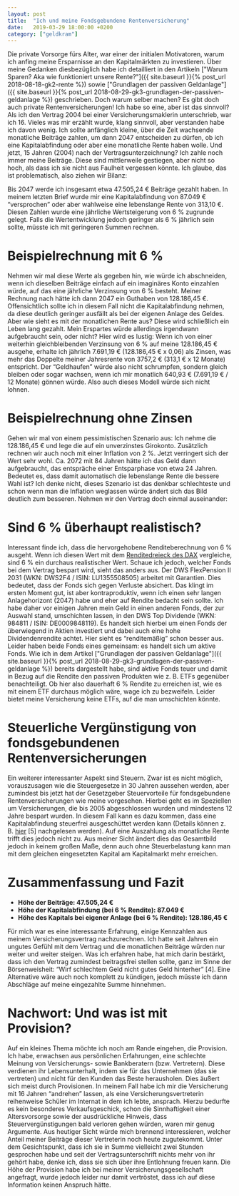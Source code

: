 ```yaml
---
layout: post
title:  "Ich und meine Fondsgebundene Rentenversicherung"
date:   2019-03-29 18:00:00 +0200
category: ["geldkram"]
---
```



Die private Vorsorge fürs Alter, war einer der initialen Motivatoren, warum ich anfing meine Ersparnisse an den
 Kapitalmärkten zu investieren. Über meine Gedanken diesbezüglich habe ich detailliert in den Artikeln ["Warum Sparen? Aka wie funktioniert unsere Rente?"]({{ site.baseurl }}{% post_url 2018-08-18-gk2-rente %}) sowie ["Grundlagen der passiven Geldanlage"]({{ site.baseurl }}{% post_url 2018-08-29-gk3-grundlagen-der-passiven-geldanlage %}) geschrieben. Doch warum selber machen? Es gibt doch auch private Rentenversicherungen! Ich habe so eine, aber ist das sinnvoll? Als ich den Vertrag 2004 bei einer Versicherungsmaklerin unterschrieb, war ich 16. Vieles was mir erzählt wurde, klang sinnvoll, aber verstanden habe ich davon wenig. Ich sollte anfänglich kleine, über die Zeit wachsende monatliche Beiträge zahlen, um dann 2047 entscheiden zu dürfen, ob ich eine Kapitalabfindung oder aber eine monatliche Rente haben wolle. Und jetzt, 15 Jahren (2004) nach der Vertragsunterzeichnung? Ich zahle noch immer meine Beiträge. Diese sind mittlerweile gestiegen, aber nicht so hoch, als dass ich sie nicht aus Faulheit vergessen könnte. Ich glaube, das ist problematisch, also ziehen wir Bilanz:

Bis 2047 werde ich insgesamt etwa 47.505,24 € Beiträge gezahlt haben. In meinem letzten Brief wurde mir eine Kapitalabfindung von 87.049 € “versprochen” oder aber wahlweise eine lebenslange Rente von 313,10 €. Diesen Zahlen wurde eine jährliche Wertsteigerung von 6 % zugrunde gelegt. Falls die Wertentwicklung jedoch geringer als 6 % jährlich sein sollte, müsste ich mit geringeren Summen rechnen.

# Beispielrechnung mit 6 %

Nehmen wir mal diese Werte als gegeben hin, wie würde ich abschneiden, wenn ich dieselben Beiträge einfach auf ein imaginäres Konto einzahlen würde, auf das eine jährliche Verzinsung von 6 % besteht. Meiner Rechnung nach hätte ich dann 2047 ein Guthaben von 128.186,45 €. 
Offensichtlich sollte ich in diesem Fall nicht die Kapitalabfindung nehmen, da diese deutlich geringer ausfällt als bei der eigenen Anlage des Geldes.
Aber wie sieht es mit der monatlichen Rente aus? Diese wird schließlich ein Leben lang gezahlt. Mein Erspartes würde allerdings irgendwann aufgebraucht sein, oder nicht? Hier wird es lustig: Wenn ich von einer weiterhin gleichbleibenden Verzinsung von 6 % auf meine 128.186,45 € ausgehe, erhalte ich jährlich 7.691,19 € (128.186,45 € x 0,06) als Zinsen, was mehr das Doppelte meiner Jahresrente von 3757,2 € (313,1 € x 12 Monate) entspricht. Der “Geldhaufen” würde also nicht schrumpfen, sondern gleich bleiben oder sogar wachsen, wenn ich mir monatlich 640,93 € (7.691,19 € / 12 Monate) gönnen würde. Also auch dieses Modell würde sich nicht lohnen.

# Beispielrechnung ohne Zinsen

Gehen wir mal von einem pessimistischen Szenario aus: Ich nehme die 128.186,45 € und lege die auf ein unverzinstes Girokonto. Zusätzlich rechnen wir auch noch mit einer Inflation von 2 %. Jetzt verringert sich der Wert sehr wohl. Ca. 2072 mit 84 Jahren hätte ich das Geld dann aufgebraucht, das entspräche einer Entsparphase von etwa 24 Jahren. Bedeutet es, dass damit automatisch die lebenslange Rente die bessere Wahl ist? Ich denke nicht, dieses Szenario ist das denkbar schlechteste und schon wenn man die Inflation weglassen würde ändert sich das Bild deutlich zum besseren.
Nehmen wir den Vertrag doch einmal auseinander:

# Sind 6 % überhaupt realistisch?

Interessant finde ich, dass die hervorgehobene Renditeberechnung von 6 % ausgeht. Wenn ich diesen Wert mit dem [Renditedreieck des DAX](https://www.dai.de/files/dai_usercontent/dokumente/renditedreieck/2017-12-31%20DAX-Rendite-Dreieck%2050%20Jahre%20Sparplan%20Web.pdf) vergleiche, sind 6 % ein durchaus realistischer Wert. Schaue ich jedoch, welcher Fonds bei dem Vertrag bespart wird, sieht das anders aus. Der DWS FlexPension II 2031 (WKN: DWS2F4 / ISIN: LU1355508505) arbeitet mit Garantien. Dies bedeutet, dass der Fonds sich gegen Verluste absichert. Das klingt im ersten Moment gut, ist aber kontraproduktiv, wenn ich einen sehr langen Anlagehorizont (2047) habe und eher auf Rendite bedacht sein sollte. Ich habe daher vor einigen Jahren mein Geld in einen anderen Fonds, der zur Auswahl stand, umschichten lassen, in den DWS Top Dividende (WKN: 984811 / ISIN: DE0009848119). Es handelt sich hierbei um einen Fonds der überwiegend in Aktien investiert und dabei auch eine hohe Dividendenrendite achtet. Hier sieht es “renditemäßig” schon besser aus. Leider haben beide Fonds eines gemeinsam: es handelt sich um aktive Fonds. Wie ich in dem Artikel ["Grundlagen der passiven Geldanlage"]({{ site.baseurl }}{% post_url 2018-08-29-gk3-grundlagen-der-passiven-geldanlage %}) bereits dargestellt habe, sind aktive Fonds teuer und damit in Bezug auf die Rendite den passiven Produkten wie z. B. ETFs gegenüber benachteiligt. Ob hier also dauerhaft 6 % Rendite zu erreichen ist, wie es mit einem ETF durchaus möglich wäre, wage ich zu bezweifeln. Leider bietet meine Versicherung keine ETFs, auf die man umschichten könnte.

# Steuerliche Vergünstigung von fondsgebundenen Rentenversicherungen

Ein weiterer interessanter Aspekt sind Steuern. Zwar ist es nicht möglich, vorauszusagen wie die Steuergesetze in 30 Jahren aussehen werden, aber zumindest bis jetzt hat der Gesetzgeber Steuervorteile für fondsgebundene Rentenversicherungen wie meine vorgesehen. Hierbei geht es im Speziellen um Versicherungen, die bis 2005 abgeschlossen wurden und mindestens 12 Jahre bespart wurden. In diesem Fall kann es dazu kommen, dass eine Kapitalabfindung steuerfrei ausgeschüttet werden kann (Details können z. B. [hier](https://www.focus.de/finanzen/altersvorsorge/tid-8911/lebensversicherung_aid_237646.html) [5] nachgelesen werden). Auf eine Auszahlung als monatliche Rente trifft dies jedoch nicht zu. Aus meiner Sicht ändert dies das Gesamtbild jedoch in keinem großen Maße, denn auch ohne Steuerbelastung kann man mit dem gleichen eingesetzten Kapital am Kapitalmarkt mehr erreichen.

# Zusammenfassung und Fazit

* **Höhe der Beiträge: 47.505,24 €**
* **Höhe der Kapitalabfindung (bei 6 % Rendite): 87.049 €**
* **Höhe des Kapitals bei eigener Anlage (bei 6 % Rendite): 128.186,45 €**

Für mich war es eine interessante Erfahrung, einige Kennzahlen aus meinem Versicherungsvertrag nachzurechnen. Ich hatte seit Jahren ein ungutes Gefühl mit dem Vertrag und die monatlichen Beiträge würden nur weiter und weiter steigen. Was ich erfahren habe, hat mich darin bestärkt, dass ich den Vertrag zumindest beitragsfrei stellen sollte, ganz im Sinne der Börsenweisheit: “Wirf schlechtem Geld nicht gutes Geld hinterher” [4]. Eine Alternative wäre auch noch komplett zu kündigen, jedoch müsste ich dann Abschläge auf meine eingezahlte Summe hinnehmen. 

# Nachwort: Und was ist mit Provision?

Auf ein kleines Thema möchte ich noch am Rande eingehen, die Provision. Ich habe, erwachsen aus persönlichen Erfahrungen, eine schlechte Meinung von Versicherungs- sowie Bankberatern (bzw. Vertretern). Diese verdienen ihr Lebensunterhalt, indem sie für das Unternehmen (das sie vertreten) und nicht für den Kunden das Beste herausholen. Dies äußert sich meist durch Provisionen. In meinem Fall habe ich mir die Versicherung mit 16 Jahren “andrehen” lassen, als eine Versicherungsvertreterin reihenweise Schüler im Internat in dem ich lebte, ansprach. Hierzu bedurfte es kein besonderes Verkaufsgeschick, schon die Sinnhaftigkeit einer Altersvorsorge sowie der ausdrückliche Hinweis, dass Steuervergünstigungen bald verloren gehen würden, waren mir genug Argumente. Aus heutiger Sicht würde mich brennend interessieren, welcher Anteil meiner Beiträge dieser Vertreterin noch heute zugutekommt. Unter dem Gesichtspunkt, dass ich sie in Summe vielleicht zwei Stunden gesprochen habe und seit der Vertragsunterschrift nichts mehr von ihr gehört habe, denke ich, dass sie sich über ihre Entlohnung freuen kann. Die Höhe der Provision habe ich bei meiner Versicherungsgesellschaft angefragt, wurde jedoch leider nur damit vertröstet, dass ich auf diese Information keinen Anspruch hätte.

